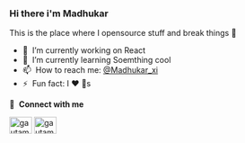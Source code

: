### Hi there i'm Madhukar 

This is the place where I opensource stuff and break things :rofl:

- 🔭 &nbsp;I’m currently working on React
- 🌱 &nbsp;I’m currently learning Soemthing cool
- 📫 &nbsp;How to reach me: [@Madhukar_xi](https://www.instagram.com/madhukar_xi/)
- ⚡ &nbsp;Fun fact: I :heart: :dog:s

🔗 &nbsp;**Connect with me**

<a href="https://www.linkedin.com/in/madhukark" target="blank"><img align="center" src="https://raw.githubusercontent.com/rahuldkjain/github-profile-readme-generator/master/src/images/icons/Social/linked-in-alt.svg" alt="gautamkrishnar" height="30" width="40" /></a>
<a href="https://instagram.com/madhukar_xi" target="blank"><img align="center" src="https://raw.githubusercontent.com/rahuldkjain/github-profile-readme-generator/master/src/images/icons/Social/instagram.svg" alt="gautamkrishnar" height="30" width="40" /></a>

